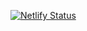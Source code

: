 [![Netlify Status](https://api.netlify.com/api/v1/badges/16b72b00-248c-4f42-b6e4-35411a209e07/deploy-status)](https://app.netlify.com/sites/eloquent-halva-2d7dc1/deploys)
